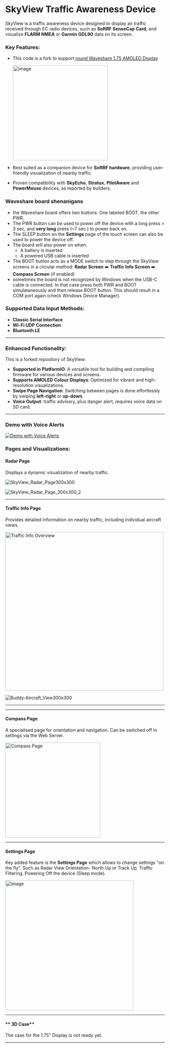 # SkyView Traffic Awareness Device

SkyView is a traffic awareness device designed to display air traffic received through EC radio devices, such as **SoftRF SenseCap Card**, and visualize **FLARM NMEA** or **Garmin GDL90** data on its screen.

### Key Features:
- This code is a fork to support [round Waveshare 1.75 AMOLED Display](https://www.waveshare.com/wiki/ESP32-S3-Touch-AMOLED-1.75)

  <img width="300" height="300" alt="image" src="https://github.com/user-attachments/assets/ab13a9ab-3450-4c14-bfc4-0d2d30d6ca7d" />

- Best suited as a companion device for **SoftRF hardware**, providing user-friendly visualization of nearby traffic.
- Proven compatibility with **SkyEcho**, **Stratux**, **PilotAware** and **PowerMouse** devices, as reported by builders.

### Waveshare board shenanigans
- the Waveshare board offers two buttons. One labeled BOOT, the other PWR.
- The PWR button can be used to power off the device with a long press > 3 sec, and **very long** press (~7 sec.) to power back on.
- The SLEEP button on the **Settings** page of the touch screen can also be used to power the device off.
- The board will also power on when:
  - A battery is inserted
  - A powered USB cable is inserted
- The BOOT button acts as a MODE switch to step through the SkyView screens in a circular method: **Radar Screen** ➡️ **Traffic Info Screen** ➡️ **Compass Screen** (if enabled)
- sometimes the board is not recognized by Windows when the USB-C cable is connected. In that case press both PWR and BOOT simulataneously and then release BOOT button. This should result in a COM port again (check Windows Device Manager).

### Supported Data Input Methods:
- **Classic Serial Interface**
- **Wi-Fi UDP Connection**
- **Bluetooth LE**

---

### Enhanced Functionality:
This is a forked repository of SkyView:
- **Supported in PlatformIO**: A versatile tool for building and compiling firmware for various devices and screens.
- **Supports AMOLED Colour Displays**: Optimized for vibrant and high-resolution visualizations.
- **Swipe Page Navigation**: Switching between pages is done effortlessly by swiping **left-right** or **up-down**.
- **Voice Output**: traffic advisory, plus danger alert, requires voice data on SD card.

---

### Demo with Voice Alerts ###
[![Demo with Voice Alerts](https://img.youtube.com/vi/eLwic-Sz4lM/hqdefault.jpg)](https://www.youtube.com/watch?v=eLwic-Sz4lM)

### Pages and Visualizations:

#### **Radar Page**  
Displays a dynamic visualization of nearby traffic.

![SkyView_Radar_Page300x300](https://github.com/user-attachments/assets/a582ca45-425f-4d3f-b65a-485dfb4d9953)


![SkyView_Radar_Page_300x300_2](https://github.com/user-attachments/assets/6b980b27-f55a-47da-8d94-9f8d6f9b4d1f)

---

#### **Traffic Info Page**  
Provides detailed information on nearby traffic, including individual aircraft views.

<img src="https://github.com/user-attachments/assets/dbf50cfd-8fea-4adb-9e6a-514a463d0512" alt="Traffic Info Overview" width="500px">

![Buddy-Aircraft_View300x300](https://github.com/user-attachments/assets/70256d1b-6bc8-48ec-bd24-8c667b0fe275)


---


---

#### **Compass Page**  
A specialised page for orientation and navigation. Can be switched off in settings via the Web Server.

<img src="https://github.com/user-attachments/assets/9613bb03-ed0b-48e4-b963-74c99b9cf339" alt="Compass Page" width="300px">

---

#### **Settings Page**
Key added feature is the **Settings Page** which allows to change settings "on the fly". Such as Radar View Orientation- North Up or Track Up. Traffic Filtering.
Powering Off the device (Sleep mode).

<img width="405" height="410" alt="image" src="https://github.com/user-attachments/assets/d78a2057-068a-4a9d-97e6-22c7c6ca96b9" />


---
#### ** 3D Case**
The case for the 1.75" Display is not ready yet.


---
